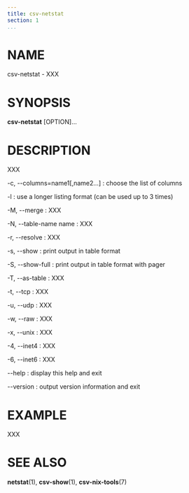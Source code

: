 ```yaml
---
title: csv-netstat
section: 1
...
```


# NAME #

csv-netstat - XXX

# SYNOPSIS #

**csv-netstat** [OPTION]...

# DESCRIPTION #

XXX

-c, --columns=name1[,name2...]
:   choose the list of columns

-l
:   use a longer listing format (can be used up to 3 times)

-M, --merge
:   XXX

-N, --table-name name
:   XXX

-r, --resolve
:   XXX

-s, --show
:   print output in table format

-S, --show-full
:   print output in table format with pager

-T, --as-table
:   XXX

-t, --tcp
:   XXX

-u, --udp
:   XXX

-w, --raw
:   XXX

-x, --unix
:   XXX

-4, --inet4
:   XXX

-6, --inet6
:   XXX

--help
:   display this help and exit

--version
:   output version information and exit

# EXAMPLE #

XXX

# SEE ALSO #

**netstat**(1), **csv-show**(1), **csv-nix-tools**(7)
